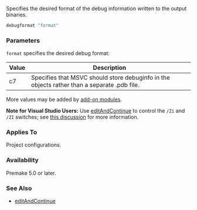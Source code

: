 Specifies the desired format of the debug information written to the output binaries.

```lua
debugformat "format"
```

### Parameters ###

`format` specifies the desired debug format:

| Value       | Description                                                                                 |
|-------------|---------------------------------------------------------------------------------------------|
| c7          | Specifies that MSVC should store debuginfo in the objects rather than a separate .pdb file. |

More values may be added by [add-on modules](Modules.md).

**Note for Visual Studio Users:** Use [editAndContinue](editAndContinue.md) to control the `/Zi` and `/ZI` switches; see [this discussion](https://github.com/premake/premake-core/issues/1425) for more information.

### Applies To ###

Project configurations.

### Availability ###

Premake 5.0 or later.

### See Also ###

- [editAndContinue](editAndContinue.md)

